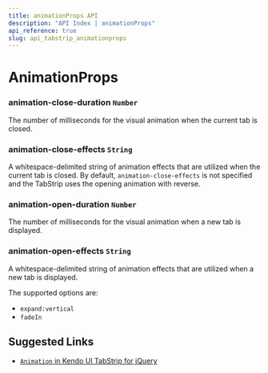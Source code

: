 ```yaml
---
title: animationProps API
description: "API Index | animationProps"
api_reference: true
slug: api_tabstrip_animationprops
---
```


# AnimationProps

### animation-close-duration `Number`

The number of milliseconds for the visual animation when the current tab is closed.

### animation-close-effects `String`

A whitespace-delimited string of animation effects that are utilized when the current tab is closed. By default, `animation-close-effects` is not specified and the TabStrip uses the opening animation with reverse.

### animation-open-duration `Number`

The number of milliseconds for the visual animation when a new tab is displayed.

### animation-open-effects `String`

A whitespace-delimited string of animation effects that are utilized when a new tab is displayed.

The supported options are:

* `expand:vertical`
* `fadeIn`

## Suggested Links

* [`Animation` in Kendo UI TabStrip for jQuery](https://docs.telerik.com/kendo-ui/api/javascript/ui/tabstrip/configuration/animation)
